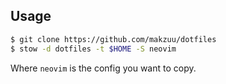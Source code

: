 ## Usage

``` bash
$ git clone https://github.com/makzuu/dotfiles
$ stow -d dotfiles -t $HOME -S neovim 
```

Where `neovim` is the config you want to copy.
